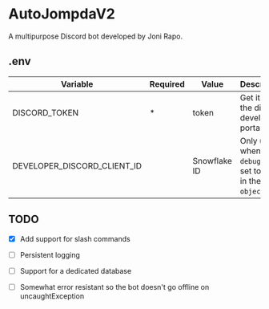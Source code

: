 # AutoJompdaV2
A multipurpose Discord bot developed by Joni Rapo.


## .env
Variable | Required | Value | Description
---------|----------|-------|------------
DISCORD_TOKEN | * | token | Get it from the discord developer portal.
DEVELOPER_DISCORD_CLIENT_ID || Snowflake ID | Only used when `debugMode` is set to true in the `bot object`.


## TODO
- [x] Add support for slash commands
- [ ] Persistent logging
- [ ] Support for a dedicated database
- [ ] Somewhat error resistant so the bot doesn't go offline on uncaughtException

